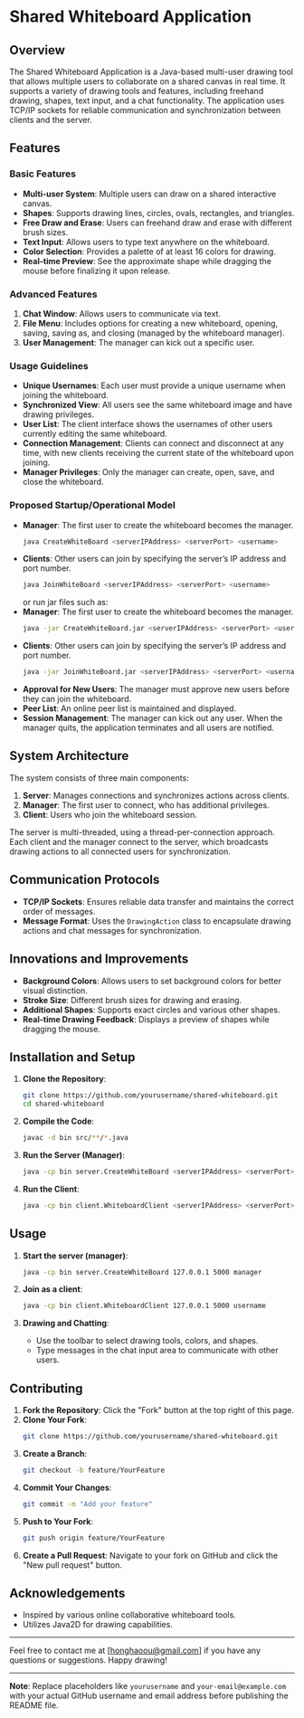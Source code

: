 # Shared Whiteboard Application

## Overview

The Shared Whiteboard Application is a Java-based multi-user drawing tool that allows multiple users to collaborate on a shared canvas in real time. It supports a variety of drawing tools and features, including freehand drawing, shapes, text input, and a chat functionality. The application uses TCP/IP sockets for reliable communication and synchronization between clients and the server.

## Features

### Basic Features
- **Multi-user System**: Multiple users can draw on a shared interactive canvas.
- **Shapes**: Supports drawing lines, circles, ovals, rectangles, and triangles.
- **Free Draw and Erase**: Users can freehand draw and erase with different brush sizes.
- **Text Input**: Allows users to type text anywhere on the whiteboard.
- **Color Selection**: Provides a palette of at least 16 colors for drawing.
- **Real-time Preview**: See the approximate shape while dragging the mouse before finalizing it upon release.

### Advanced Features
1. **Chat Window**: Allows users to communicate via text.
2. **File Menu**: Includes options for creating a new whiteboard, opening, saving, saving as, and closing (managed by the whiteboard manager).
3. **User Management**: The manager can kick out a specific user.

### Usage Guidelines
- **Unique Usernames**: Each user must provide a unique username when joining the whiteboard.
- **Synchronized View**: All users see the same whiteboard image and have drawing privileges.
- **User List**: The client interface shows the usernames of other users currently editing the same whiteboard.
- **Connection Management**: Clients can connect and disconnect at any time, with new clients receiving the current state of the whiteboard upon joining.
- **Manager Privileges**: Only the manager can create, open, save, and close the whiteboard.

### Proposed Startup/Operational Model
- **Manager**: The first user to create the whiteboard becomes the manager.
  ```bash
  java CreateWhiteBoard <serverIPAddress> <serverPort> <username>
  ```
- **Clients**: Other users can join by specifying the server’s IP address and port number.
  ```bash
  java JoinWhiteBoard <serverIPAddress> <serverPort> <username>
  ```
  or run jar files such as:
- **Manager**: The first user to create the whiteboard becomes the manager.
  ```bash
  java -jar CreateWhiteBoard.jar <serverIPAddress> <serverPort> <username>
  ```
- **Clients**: Other users can join by specifying the server’s IP address and port number.
  ```bash
  java -jar JoinWhiteBoard.jar <serverIPAddress> <serverPort> <username>
  ```
- **Approval for New Users**: The manager must approve new users before they can join the whiteboard.
- **Peer List**: An online peer list is maintained and displayed.
- **Session Management**: The manager can kick out any user. When the manager quits, the application terminates and all users are notified.

## System Architecture

The system consists of three main components:
1. **Server**: Manages connections and synchronizes actions across clients.
2. **Manager**: The first user to connect, who has additional privileges.
3. **Client**: Users who join the whiteboard session.

The server is multi-threaded, using a thread-per-connection approach. Each client and the manager connect to the server, which broadcasts drawing actions to all connected users for synchronization.

## Communication Protocols

- **TCP/IP Sockets**: Ensures reliable data transfer and maintains the correct order of messages.
- **Message Format**: Uses the `DrawingAction` class to encapsulate drawing actions and chat messages for synchronization.

## Innovations and Improvements

- **Background Colors**: Allows users to set background colors for better visual distinction.
- **Stroke Size**: Different brush sizes for drawing and erasing.
- **Additional Shapes**: Supports exact circles and various other shapes.
- **Real-time Drawing Feedback**: Displays a preview of shapes while dragging the mouse.

## Installation and Setup

1. **Clone the Repository**:
   ```bash
   git clone https://github.com/yourusername/shared-whiteboard.git
   cd shared-whiteboard
   ```

2. **Compile the Code**:
   ```bash
   javac -d bin src/**/*.java
   ```

3. **Run the Server (Manager)**:
   ```bash
   java -cp bin server.CreateWhiteBoard <serverIPAddress> <serverPort> <username>
   ```

4. **Run the Client**:
   ```bash
   java -cp bin client.WhiteboardClient <serverIPAddress> <serverPort> <username>
   ```

## Usage

1. **Start the server (manager)**:
   ```bash
   java -cp bin server.CreateWhiteBoard 127.0.0.1 5000 manager
   ```

2. **Join as a client**:
   ```bash
   java -cp bin client.WhiteboardClient 127.0.0.1 5000 username
   ```

3. **Drawing and Chatting**:
   - Use the toolbar to select drawing tools, colors, and shapes.
   - Type messages in the chat input area to communicate with other users.

## Contributing

1. **Fork the Repository**: Click the "Fork" button at the top right of this page.
2. **Clone Your Fork**:
   ```bash
   git clone https://github.com/yourusername/shared-whiteboard.git
   ```
3. **Create a Branch**:
   ```bash
   git checkout -b feature/YourFeature
   ```
4. **Commit Your Changes**:
   ```bash
   git commit -m "Add your feature"
   ```
5. **Push to Your Fork**:
   ```bash
   git push origin feature/YourFeature
   ```
6. **Create a Pull Request**: Navigate to your fork on GitHub and click the "New pull request" button.


## Acknowledgements

- Inspired by various online collaborative whiteboard tools.
- Utilizes Java2D for drawing capabilities.

---

Feel free to contact me at [honghaoou@gmail.com] if you have any questions or suggestions. Happy drawing!

---

**Note**: Replace placeholders like `yourusername` and `your-email@example.com` with your actual GitHub username and email address before publishing the README file.
